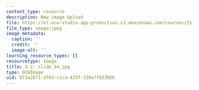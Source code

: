 ```yaml
---
content_type: resource
description: New image Upload
file: https://ol-ocw-studio-app-production.s3.amazonaws.com/courses/15-s21-nuts-and-bolts-of-business-plans-january-iap-2014/873a2871df03c1ca425f138a7f03395b_4.2._slide_64.jpg
file_type: image/jpeg
image_metadata:
  caption: ''
  credit: ''
  image-alt: ''
learning_resource_types: []
resourcetype: Image
title: 4.2._slide_64.jpg
type: OCWImage
uid: 873a2871-df03-c1ca-425f-138a7f03395b
---
```

